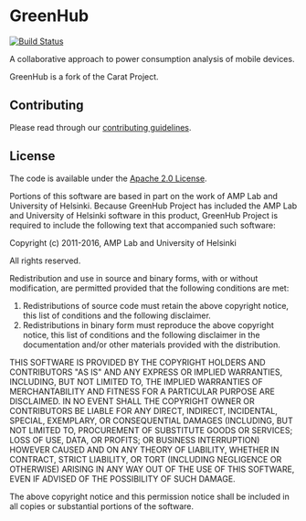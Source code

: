 # GreenHub

[![Build Status](https://travis-ci.org/hmatalonga/GreenHub.svg?branch=master)](https://travis-ci.org/hmatalonga/GreenHub)

A collaborative approach to power consumption analysis of mobile devices.

GreenHub is a fork of the Carat Project.

## Contributing

Please read through our [contributing guidelines](CONTRIBUTING.md).

## License

The code is available under the [Apache 2.0 License](LICENSE).

Portions of this software are based in part on the work of AMP Lab and University of Helsinki. Because GreenHub Project has included the AMP Lab and University of Helsinki software in this product, GreenHub Project is required to include the following text that accompanied such software:

Copyright (c) 2011-2016, AMP Lab and University of Helsinki

All rights reserved.

Redistribution and use in source and binary forms, with or without
modification, are permitted provided that the following conditions are met:

1. Redistributions of source code must retain the above copyright notice, this list of conditions and the following disclaimer.
2. Redistributions in binary form must reproduce the above copyright notice, this list of conditions and the following disclaimer in the documentation and/or other materials provided with the distribution.

THIS SOFTWARE IS PROVIDED BY THE COPYRIGHT HOLDERS AND CONTRIBUTORS "AS IS" AND ANY EXPRESS OR IMPLIED WARRANTIES, INCLUDING, BUT NOT LIMITED TO, THE IMPLIED WARRANTIES OF MERCHANTABILITY AND FITNESS FOR A PARTICULAR PURPOSE ARE DISCLAIMED. IN NO EVENT SHALL THE COPYRIGHT OWNER OR CONTRIBUTORS BE LIABLE FOR ANY DIRECT, INDIRECT, INCIDENTAL, SPECIAL, EXEMPLARY, OR CONSEQUENTIAL DAMAGES (INCLUDING, BUT NOT LIMITED TO, PROCUREMENT OF SUBSTITUTE GOODS OR SERVICES; LOSS OF USE, DATA, OR PROFITS; OR BUSINESS INTERRUPTION) HOWEVER CAUSED AND ON ANY THEORY OF LIABILITY, WHETHER IN CONTRACT, STRICT LIABILITY, OR TORT (INCLUDING NEGLIGENCE OR OTHERWISE) ARISING IN ANY WAY OUT OF THE USE OF THIS SOFTWARE, EVEN IF ADVISED OF THE POSSIBILITY OF SUCH DAMAGE.

The above copyright notice and this permission notice shall be included in all copies or substantial portions of the software.
